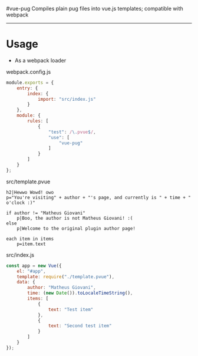 #vue-pug
Compiles plain pug files into vue.js templates; compatible with webpack

---

# Usage
- As a webpack loader

webpack.config.js
```javascript
module.exports = {
    entry: {
        index: {
            import: "src/index.js"
        }
    },
    module: {
        rules: [
            {
                "test": /\.pvue$/,
                "use": [
                    "vue-pug"
                ]
            }
        ]
    }
};
```

src/template.pvue
```pug
h2|Hewwo Wowd! owo
p="You're visiting" + author + "'s page, and currently is " + time + " o'clock :)"

if author != "Matheus Giovani"
    p|Boo, the author is not Matheus Giovani! :(
else
    p|Welcome to the original plugin author page!

each item in items
    p=item.text
```

src/index.js
```javascript
const app = new Vue({
    el: "#app",
    template: require("./template.pvue"),
    data: {
        author: "Matheus Giovani",
        time: (new Date()).toLocaleTimeString(),
        items: [
            {
                text: "Test item"
            },
            {
                text: "Second test item"
            }
        ]
    }
});
```
